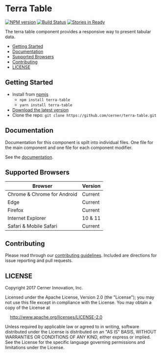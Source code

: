 # Terra Table


[![NPM version](http://img.shields.io/npm/v/terra-table.svg)](https://www.npmjs.org/package/terra-table)
[![Build Status](https://travis-ci.org/cerner/terra-table.svg?branch=master)](https://travis-ci.org/cerner/terra-table)
[![Stories in Ready](https://badge.waffle.io/cerner/terra-ui.com.svg?label=ready&title=Ready)](http://waffle.io/cerner/terra-ui.com)

The terra table component provides a responsive way to present tabular data.

- [Getting Started](#getting-started)
- [Documentation](#documentation)
- [Supported Browsers](#supported-browsers)
- [Contributing](#contributing)
- [LICENSE](#license)

## Getting Started

- Install from [npmjs](https://www.npmjs.com)
  - `npm install terra-table`
  - `yarn install terra-table`
- [Download the latest version](https://github.com/cerner/terra-table/archive/master.zip)
- Clone the repo: `git clone https://github.com/cerner/terra-table.git`

## Documentation

Documentation for this component is spilt into individual files.
One file for the main component and one file for each component modifier.

See the [documentation](docs/).

## Supported Browsers

| Browser                     | Version |
|-----------------------------|---------|
| Chrome & Chrome for Android | Current |
| Edge                        | Current |
| Firefox                     | Current |
| Internet Explorer           | 10 & 11 |
| Safari & Mobile Safari      | Current |

## Contributing

Please read through our [contributing guidelines](CONTRIBUTING.md). Included are directions for issue reporting and pull requests.

## LICENSE

Copyright 2017 Cerner Innovation, Inc.

Licensed under the Apache License, Version 2.0 (the "License"); you may not use this file except in compliance with the License. You may obtain a copy of the License at

&nbsp;&nbsp;&nbsp;&nbsp;http://www.apache.org/licenses/LICENSE-2.0

Unless required by applicable law or agreed to in writing, software distributed under the License is distributed on an "AS IS" BASIS, WITHOUT WARRANTIES OR CONDITIONS OF ANY KIND, either express or implied. See the License for the specific language governing permissions and limitations under the License.

